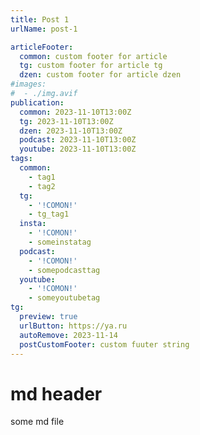 ```yaml
---
title: Post 1
urlName: post-1

articleFooter:
  common: custom footer for article
  tg: custom footer for article tg
  dzen: custom footer for article dzen
#images:
#  - ./img.avif
publication:
  common: 2023-11-10T13:00Z
  tg: 2023-11-10T13:00Z
  dzen: 2023-11-10T13:00Z
  podcast: 2023-11-10T13:00Z
  youtube: 2023-11-10T13:00Z
tags:
  common:
    - tag1
    - tag2
  tg:
    - '!COMON!'
    - tg_tag1
  insta:
    - '!COMON!'
    - someinstatag
  podcast:
    - '!COMON!'
    - somepodcasttag
  youtube:
    - '!COMON!'
    - someyoutubetag
tg:
  preview: true
  urlButton: https://ya.ru
  autoRemove: 2023-11-14
  postCustomFooter: custom fuuter string
---
```


# md header

some md file
